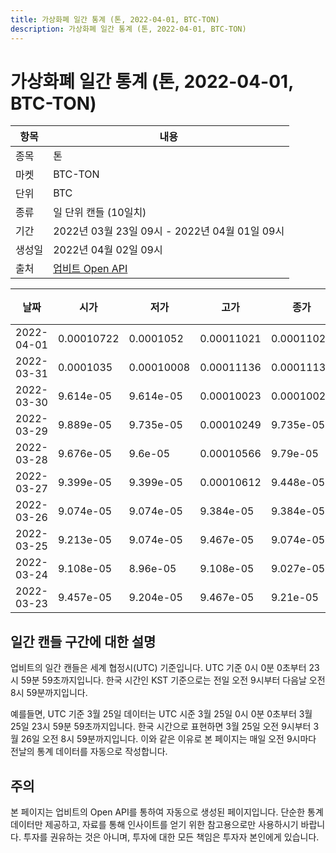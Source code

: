 ```yaml
---
title: 가상화폐 일간 통계 (톤, 2022-04-01, BTC-TON)
description: 가상화폐 일간 통계 (톤, 2022-04-01, BTC-TON)
---
```



가상화폐 일간 통계 (톤, 2022-04-01, BTC-TON)
===

|항목|내용|
|--|--|
|종목|톤|
|마켓|BTC-TON|
|단위|BTC|
|종류|일 단위 캔들 (10일치)|
|기간|2022년 03월 23일 09시 - 2022년 04월 01일 09시|
|생성일|2022년 04월 02일 09시|
|출처|[업비트 Open API](https://docs.upbit.com)|


|날짜|시가|저가|고가|종가|비고|
|--|--|--|--|--|--|
|2022-04-01|0.00010722|0.0001052|0.00011021|0.00011021|    |
|2022-03-31|0.0001035|0.00010008|0.00011136|0.00011136|    |
|2022-03-30|9.614e-05|9.614e-05|0.00010023|0.00010023|    |
|2022-03-29|9.889e-05|9.735e-05|0.00010249|9.735e-05|    |
|2022-03-28|9.676e-05|9.6e-05|0.00010566|9.79e-05|    |
|2022-03-27|9.399e-05|9.399e-05|0.00010612|9.448e-05|    |
|2022-03-26|9.074e-05|9.074e-05|9.384e-05|9.384e-05|    |
|2022-03-25|9.213e-05|9.074e-05|9.467e-05|9.074e-05|    |
|2022-03-24|9.108e-05|8.96e-05|9.108e-05|9.027e-05|    |
|2022-03-23|9.457e-05|9.204e-05|9.467e-05|9.21e-05|    |


일간 캔들 구간에 대한 설명
---


업비트의 일간 캔들은 세계 협정시(UTC) 기준입니다. 
UTC 기준 0시 0분 0초부터 23시 59분 59초까지입니다. 
한국 시간인 KST 기준으로는 전일 오전 9시부터 다음날 오전 8시 59분까지입니다. 


예를들면, UTC 기준 3월 25일 데이터는 UTC 시준 3월 25일 0시 0분 0초부터 3월 25일 23시 59분 59초까지입니다. 
한국 시간으로 표현하면 3월 25일 오전 9시부터 3월 26일 오전 8시 59분까지입니다. 
이와 같은 이유로 본 페이지는 매일 오전 9시마다 전날의 통계 데이터를 자동으로 작성합니다. 


주의
---


본 페이지는 업비트의 Open API를 통하여 자동으로 생성된 페이지입니다. 
단순한 통계 데이터만 제공하고, 자료를 통해 인사이트를 얻기 위한 참고용으로만 사용하시기 바랍니다. 
투자를 권유하는 것은 아니며, 투자에 대한 모든 책임은 투자자 본인에게 있습니다. 
